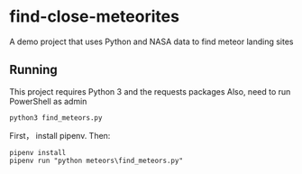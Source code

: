 # find-close-meteorites
A demo project that uses Python and NASA data to find meteor landing sites

## Running

This project requires Python 3 and the requests packages
Also, need to run PowerShell as admin

`python3 find_meteors.py`

First， install pipenv. Then:

```
pipenv install
pipenv run "python meteors\find_meteors.py"
```
